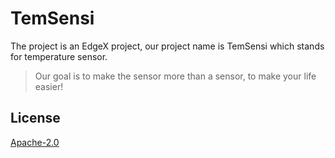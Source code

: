 # TemSensi
The project is an EdgeX project, our project name is TemSensi which stands for temperature sensor.
>Our goal is to make the sensor more than a sensor, to make your life easier! 

## License

[Apache-2.0](LICENSE)